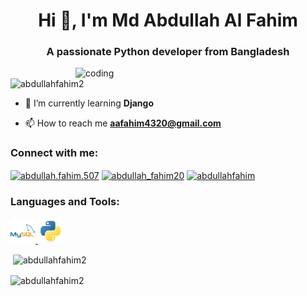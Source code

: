 <h1 align="center">Hi 👋, I'm Md Abdullah Al Fahim</h1>
<h3 align="center">A passionate Python developer from Bangladesh</h3>

<img align="right" alt="coding" width="400" src="https://user-images.githubusercontent.com/55389276/140866485-8fb1c876-9a8f-4d6a-98dc-08c4981eaf70.gif">

<p align="left"> <img src="https://komarev.com/ghpvc/?username=abdullahfahim2&label=Profile%20views&color=0e75b6&style=flat" alt="abdullahfahim2" /> </p>

- 🌱 I’m currently learning **Django**

- 📫 How to reach me **aafahim4320@gmail.com**

<h3 align="left">Connect with me:</h3>
<p align="left">
<a href="https://fb.com/abdullah.fahim.507" target="blank"><img align="center" src="https://raw.githubusercontent.com/rahuldkjain/github-profile-readme-generator/master/src/images/icons/Social/facebook.svg" alt="abdullah.fahim.507" height="30" width="40" /></a>
<a href="https://instagram.com/abdullah_fahim20" target="blank"><img align="center" src="https://raw.githubusercontent.com/rahuldkjain/github-profile-readme-generator/master/src/images/icons/Social/instagram.svg" alt="abdullah_fahim20" height="30" width="40" /></a>
<a href="https://www.leetcode.com/abdullahfahim" target="blank"><img align="center" src="https://raw.githubusercontent.com/rahuldkjain/github-profile-readme-generator/master/src/images/icons/Social/leet-code.svg" alt="abdullahfahim" height="30" width="40" /></a>
</p>

<h3 align="left">Languages and Tools:</h3>
<p align="left"> <a href="https://www.mysql.com/" target="_blank" rel="noreferrer"> <img src="https://raw.githubusercontent.com/devicons/devicon/master/icons/mysql/mysql-original-wordmark.svg" alt="mysql" width="40" height="40"/> </a> <a href="https://www.python.org" target="_blank" rel="noreferrer"> <img src="https://raw.githubusercontent.com/devicons/devicon/master/icons/python/python-original.svg" alt="python" width="40" height="40"/> </a> </p>

<p>&nbsp;<img align="center" src="https://github-readme-stats.vercel.app/api?username=abdullahfahim2&show_icons=true&locale=en" alt="abdullahfahim2" /></p>

<p><img align="center" src="https://github-readme-streak-stats.herokuapp.com/?user=abdullahfahim2&" alt="abdullahfahim2" /></p>

